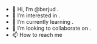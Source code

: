 - 👋 Hi, I’m @berjud .
- 👀 I’m interested in .
- 🌱 I’m currently learning .
- 💞️ I’m looking to collaborate on .
- 📫 How to reach me 

  
<!---
berjud/berjud is a ✨ special ✨ repository because its `README.md` (this file) appears on your GitHub profile.
You can click the Preview link to take a look at your changes.
--->
